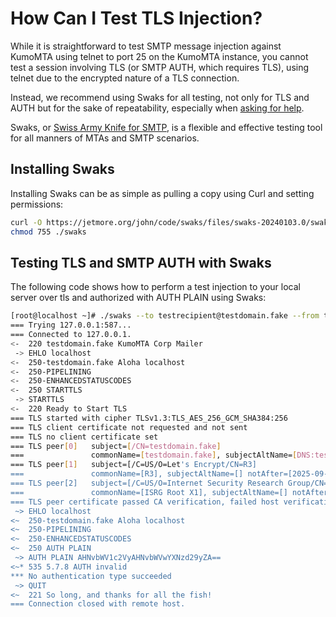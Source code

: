 # How Can I Test TLS Injection?

While it is straightforward to test SMTP message injection against KumoMTA using telnet to port 25 on the KumoMTA instance, you cannot test a session involving TLS (or SMTP AUTH, which requires TLS), using telnet due to the encrypted nature of a TLS connection.

Instead, we recommend using Swaks for all testing, not only for TLS and AUTH but for the sake of repeatability, especially when [asking for help](../userguide/general/get_help.md).

Swaks, or [Swiss Army Knife for SMTP](https://www.jetmore.org/john/code/swaks/), is a flexible and effective testing tool for all manners of MTAs and SMTP scenarios.

## Installing Swaks

Installing Swaks can be as simple as pulling a copy using Curl and setting permissions:

```bash
curl -O https://jetmore.org/john/code/swaks/files/swaks-20240103.0/swaks
chmod 755 ./swaks
```

## Testing TLS and SMTP AUTH with Swaks

The following code shows how to perform a test injection to your local server over tls and authorized with AUTH PLAIN using Swaks:

```bash
[root@localhost ~]# ./swaks --to testrecipient@testdomain.fake --from testsender@testdomain.fake --server 127.0.0.1 --port 587 --auth plain --tls --auth-user someuser --auth-password somepassword
=== Trying 127.0.0.1:587...
=== Connected to 127.0.0.1.
<-  220 testdomain.fake KumoMTA Corp Mailer
 -> EHLO localhost
<-  250-testdomain.fake Aloha localhost
<-  250-PIPELINING
<-  250-ENHANCEDSTATUSCODES
<-  250 STARTTLS
 -> STARTTLS
<-  220 Ready to Start TLS
=== TLS started with cipher TLSv1.3:TLS_AES_256_GCM_SHA384:256
=== TLS client certificate not requested and not sent
=== TLS no client certificate set
=== TLS peer[0]   subject=[/CN=testdomain.fake]
===               commonName=[testdomain.fake], subjectAltName=[DNS:testdomain.fake] notAfter=[2024-02-25T23:19:10Z]
=== TLS peer[1]   subject=[/C=US/O=Let's Encrypt/CN=R3]
===               commonName=[R3], subjectAltName=[] notAfter=[2025-09-15T16:00:00Z]
=== TLS peer[2]   subject=[/C=US/O=Internet Security Research Group/CN=ISRG Root X1]
===               commonName=[ISRG Root X1], subjectAltName=[] notAfter=[2024-09-30T18:14:03Z]
=== TLS peer certificate passed CA verification, failed host verification (using host demo2.kumomta.com to verify)
 ~> EHLO localhost
<~  250-testdomain.fake Aloha localhost
<~  250-PIPELINING
<~  250-ENHANCEDSTATUSCODES
<~  250 AUTH PLAIN
 ~> AUTH PLAIN AHNvbWV1c2VyAHNvbWVwYXNzd29yZA==
<~* 535 5.7.8 AUTH invalid
*** No authentication type succeeded
 ~> QUIT
<~  221 So long, and thanks for all the fish!
=== Connection closed with remote host.
```
